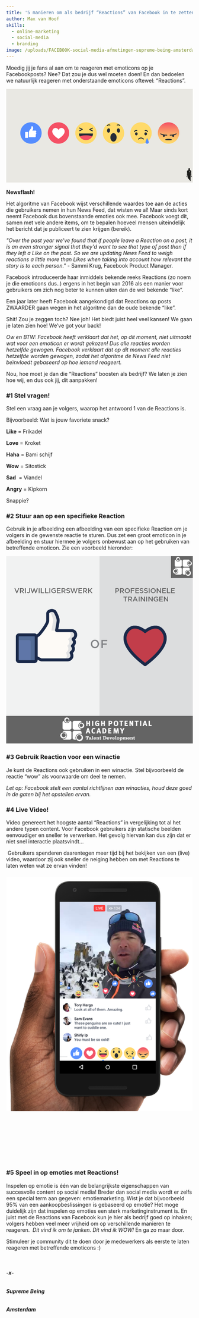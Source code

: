 ```yaml
---
title: '5 manieren om als bedrijf “Reactions” van Facebook in te zetten!'
author: Max van Hoof
skills:
  - online-marketing
  - social-media
  - branding
image: /uploads/FACEBOOK-social-media-afmetingen-supreme-being-amsterdam.png
---
```



Moedig jij je fans al aan om te reageren met emoticons op je Facebookposts? Nee? Dat zou je dus wel moeten doen! En dan bedoelen we natuurlijk reageren met onderstaande emoticons oftewel: “Reactions”.

<div><p><img alt="" src="/uploads/versions/nogeenkeerreactions---x----800-400x---.png" /></p><p><strong>Newsflash!</strong></p><p>Het algoritme van Facebook wijst verschillende waardes toe aan de acties die gebruikers nemen in hun News Feed, dat wisten we al! Maar sinds kort neemt Facebook dus bovenstaande emoties ook mee. Facebook voegt dit, samen met vele andere items, om te bepalen hoeveel mensen uiteindelijk het bericht dat je publiceert te zien krijgen (bereik).</p><p><em>"Over the past year we've found that if people leave a Reaction on a post, it is an even stronger signal that they'd want to see that type of post than if they left a Like on the post. So we are updating News Feed to weigh reactions a little more than Likes when taking into account how relevant the story is to each person."</em> - Sammi Krug, Facebook Product Manager.</p><p>Facebook introduceerde haar inmiddels bekende reeks Reactions (zo noem je die emoticons dus..) ergens in het begin van 2016 als een manier voor gebruikers om zich nog beter te kunnen uiten dan de wel bekende &ldquo;like&rdquo;.</p><p>Een jaar later heeft Facebook aangekondigd dat Reactions op posts ZWAARDER gaan wegen in het algoritme dan de oude bekende &ldquo;like&rdquo;.</p><p>Shit! Zou je zeggen toch? Nee joh! Het biedt juist heel veel kansen! We gaan je laten zien hoe! We&rsquo;ve got your back!<em></em></p><p><em>Ow en BTW: Facebook heeft verklaart dat het, op dit moment, niet uitmaakt wat voor een emoticon er wordt gekozen! Dus alle reacties worden hetzelfde gewogen. Facebook verklaart dat op dit moment alle reacties hetzelfde worden gewogen, zodat het algoritme de News Feed niet be&iuml;nvloedt gebaseerd op hoe iemand reageert.</em></p></div>

Nou, hoe moet je dan die “Reactions” boosten als bedrijf? We laten je zien hoe wij, en dus ook jij, dit aanpakken!

### **#1 Stel vragen!**

Stel een vraag aan je volgers, waarop het antwoord 1 van de Reactions is.

Bijvoorbeeld: Wat is jouw favoriete snack?

**Like** = Frikadel

**Love** = Kroket

**Haha** = Bami schijf

**Wow** = Sitostick

**Sad**&nbsp; = Viandel

**Angry** = Kipkorn

Snappie?

### **#2 Stuur aan op een specifieke Reaction**

Gebruik in je afbeelding een afbeelding van een specifieke Reaction om je volgers in de gewenste reactie te sturen. Dus zet een groot emoticon in je afbeelding en stuur hiermee je volgers onbewust aan op het gebruiken van betreffende emoticon. Zie een voorbeeld hieronder:

![](/uploads/versions/post-1---x----800-800x---.png)

### **#3 Gebruik Reaction voor een winactie**

Je kunt de Reactions ook gebruiken in een winactie. Stel bijvoorbeeld de reactie “wow” als voorwaarde om deel te nemen.

*Let op: Facebook stelt een aantal richtlijnen aan winacties, houd deze goed in de gaten bij het opstellen ervan.*

### **#4 Live Video!**

Video genereert het hoogste aantal “Reactions” in vergelijking tot al het andere typen content. Voor Facebook gebruikers zijn statische beelden eenvoudiger en sneller te verwerken. Het gevolg hiervan kan dus zijn dat er niet snel interactie plaatsvindt…

&nbsp;Gebruikers spenderen daarentegen meer tijd bij het bekijken van een (live) video, waardoor zij ook sneller de neiging hebben om met Reactions te laten weten wat ze ervan vinden!

### ![](/uploads/versions/facebook-live-reactions-supremebieng-amsterdam---x----546-681x---.png)

### &nbsp;

### &nbsp;

### &nbsp;

### **#5 Speel in op emoties met Reactions!**

Inspelen op emotie is &eacute;&eacute;n van de belangrijkste eigenschappen van succesvolle content op social media! Breder dan social media wordt er zelfs een special term aan gegeven: emotiemarketing. Wist je dat bijvoorbeeld 95% van een aankoopbeslissingen is gebaseerd op emotie? Het moge duidelijk zijn dat inspelen op emoties een sterk marketinginstrument is. En juist met de Reactions van Facebook kun je hier als bedrijf goed op inhaken; volgers hebben veel meer vrijheid om op verschillende manieren te reageren. &nbsp;*Dit vind ik om te janken. Dit vind ik WOW!* En ga zo maar door.

Stimuleer je community dit te doen door je medewerkers als eerste te laten reageren met betreffende emoticons :)

&nbsp;

###### **-x-**

###### **Supreme Being**

###### **Amsterdam**